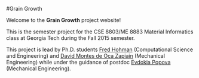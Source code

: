 #Grain Growth

Welcome to the **Grain Growth** project website! 

This is the semester project for the CSE 8803/ME 8883 Material Informatics class at Georgia Tech during the Fall 2015 semester.

This project is lead by Ph.D. students [Fred Hohman][fh] (Computational Science and Engineering) and [David Montes de Oca Zapiain][dm] (Mechanical Engineering) while under the guidance of postdoc [Evdokia Popova][ep] (Mechanical Engineering). 

[fh]: http://www.fredhohamn.com "Fred Hohman."
[dm]: http://mined.gatech.edu/members/David-MontesdeOca-Zapiain/ "David Montes de Oca Zapiain."
[ep]: http://mined.gatech.edu/members/Eva/ "Evdokia Popova."